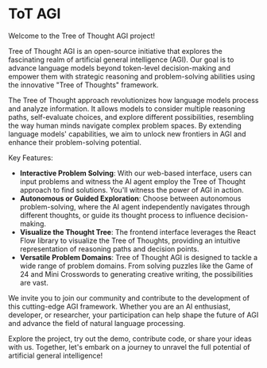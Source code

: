 # ToT AGI

Welcome to the Tree of Thought AGI project!

Tree of Thought AGI is an open-source initiative that explores the fascinating realm of artificial general intelligence (AGI). Our goal is to advance language models beyond token-level decision-making and empower them with strategic reasoning and problem-solving abilities using the innovative "Tree of Thoughts" framework.

The Tree of Thought approach revolutionizes how language models process and analyze information. It allows models to consider multiple reasoning paths, self-evaluate choices, and explore different possibilities, resembling the way human minds navigate complex problem spaces. By extending language models' capabilities, we aim to unlock new frontiers in AGI and enhance their problem-solving potential.

Key Features:

- **Interactive Problem Solving**: With our web-based interface, users can input problems and witness the AI agent employ the Tree of Thought approach to find solutions. You'll witness the power of AGI in action.
- **Autonomous or Guided Exploration**: Choose between autonomous problem-solving, where the AI agent independently navigates through different thoughts, or guide its thought process to influence decision-making.
- **Visualize the Thought Tree**: The frontend interface leverages the React Flow library to visualize the Tree of Thoughts, providing an intuitive representation of reasoning paths and decision points.
- **Versatile Problem Domains**: Tree of Thought AGI is designed to tackle a wide range of problem domains. From solving puzzles like the Game of 24 and Mini Crosswords to generating creative writing, the possibilities are vast.

We invite you to join our community and contribute to the development of this cutting-edge AGI framework. Whether you are an AI enthusiast, developer, or researcher, your participation can help shape the future of AGI and advance the field of natural language processing.

Explore the project, try out the demo, contribute code, or share your ideas with us. Together, let's embark on a journey to unravel the full potential of artificial general intelligence!
